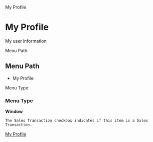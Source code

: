 
My Profile
# My Profile


My user information

Menu Path
## Menu Path



- My Profile

Menu Type
### Menu Type

**Window**

```
The Sales Transaction checkbox indicates if this item is a Sales Transaction.
```

[My Profile](functional-guide/window/window-my-profile.md)